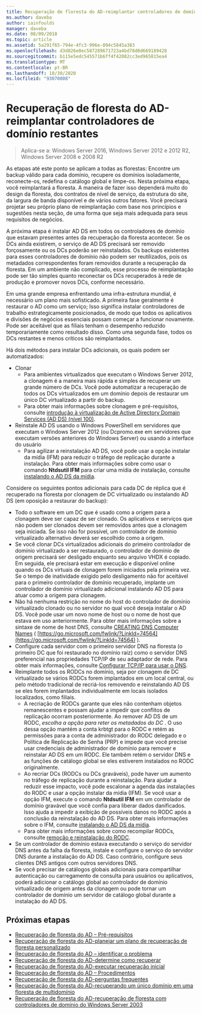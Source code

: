 ```yaml
---
title: Recuperação de floresta do AD-reimplantar controladores de domínio restantes
ms.author: daveba
author: iainfoulds
manager: daveba
ms.date: 08/09/2018
ms.topic: article
ms.assetid: 5a291f65-794e-4fc3-996e-094c5845a383
ms.openlocfilehash: d3d826e0ec587289671723a4bd78d0d669189428
ms.sourcegitcommit: b115e5edc545571b6ff4f42082cc3ed965815ea4
ms.translationtype: MT
ms.contentlocale: pt-BR
ms.lasthandoff: 10/30/2020
ms.locfileid: "93070808"
---
```

# <a name="ad-forest-recovery---redeploy-remaining-dcs"></a>Recuperação de floresta do AD-reimplantar controladores de domínio restantes

>Aplica-se a: Windows Server 2016, Windows Server 2012 e 2012 R2, Windows Server 2008 e 2008 R2

As etapas até este ponto se aplicam a todas as florestas: Encontre um backup válido para cada domínio, recupere os domínios isoladamente, reconecte-os, redefina o catálogo global e limpe-os. Nesta próxima etapa, você reimplantará a floresta. A maneira de fazer isso dependerá muito do design da floresta, dos contratos de nível de serviço, da estrutura do site, da largura de banda disponível e de vários outros fatores. Você precisará projetar seu próprio plano de reimplantação com base nos princípios e sugestões nesta seção, de uma forma que seja mais adequada para seus requisitos de negócios.

A próxima etapa é instalar AD DS em todos os controladores de domínio que estavam presentes antes da recuperação da floresta acontecer. Se os DCs ainda existirem, o serviço de AD DS precisará ser removido forçosamente ou os DCs poderão ser reinstalados. Os backups existentes para esses controladores de domínio não podem ser reutilizados, pois os metadados correspondentes foram removidos durante a recuperação da floresta. Em um ambiente não complicado, esse processo de reimplantação pode ser tão simples quanto reconectar os DCs recuperados à rede de produção e promover novos DCs, conforme necessário.

Em uma grande empresa enfrentando uma infra-estrutura mundial, é necessário um plano mais sofisticado. A primeira fase geralmente é restaurar o AD como um serviço; Isso significa instalar controladores de trabalho estrategicamente posicionados, de modo que todos os aplicativos e divisões de negócios essenciais possam começar a funcionar novamente. Pode ser aceitável que as filiais tenham o desempenho reduzido temporariamente como resultado disso. Como uma segunda fase, todos os DCs restantes e menos críticos são reimplantados.

 Há dois métodos para instalar DCs adicionais, os quais podem ser automatizados:

- Clonar
   - Para ambientes virtualizados que executam o Windows Server 2012, a clonagem é a maneira mais rápida e simples de recuperar um grande número de DCs. Você pode automatizar a recuperação de todos os DCs virtualizados em um domínio depois de restaurar um único DC virtualizado a partir do backup.
   - Para obter mais informações sobre clonagem e pré-requisitos, consulte [introdução à virtualização de Active Directory Domain Services (AD DS) (nível 100)](./managing-rid-issuance.md).
- Reinstale AD DS usando o Windows PowerShell em servidores que executam o Windows Server 2012 (ou Dcpromo.exe em servidores que executam versões anteriores do Windows Server) ou usando a interface do usuário
   - Para agilizar a reinstalação AD DS, você pode usar a opção instalar da mídia (IFM) para reduzir o tráfego de replicação durante a instalação. Para obter mais informações sobre como usar o comando **Ntdsutil IFM** para criar uma mídia de instalação, consulte [instalando o AD DS da mídia](./managing-rid-issuance.md).

Considere os seguintes pontos adicionais para cada DC de réplica que é recuperado na floresta por clonagem de DC virtualizado ou instalando AD DS (em oposição a restaurar do backup):

- Todo o software em um DC que é usado como a origem para a clonagem deve ser capaz de ser clonado. Os aplicativos e serviços que não podem ser clonados devem ser removidos antes que a clonagem seja iniciada. Se isso não for possível, um controlador de domínio virtualizado alternativo deverá ser escolhido como a origem.
- Se você clonar DCs virtualizados adicionais do primeiro controlador de domínio virtualizado a ser restaurado, o controlador de domínio de origem precisará ser desligado enquanto seu arquivo VHDX é copiado. Em seguida, ele precisará estar em execução e disponível online quando os DCs virtuais de clonagem forem iniciados pela primeira vez. Se o tempo de inatividade exigido pelo desligamento não for aceitável para o primeiro controlador de domínio recuperado, implante um controlador de domínio virtualizado adicional instalando AD DS para atuar como a origem para clonagem.
- Não há nenhuma restrição no nome do host do controlador de domínio virtualizado clonado ou no servidor no qual você deseja instalar o AD DS. Você pode usar um novo nome de host ou o nome de host que estava em uso anteriormente. Para obter mais informações sobre a sintaxe de nome de host DNS, consulte [CREATING DNS Computer Names](/previous-versions/windows/it-pro/windows-server-2003/cc785282(v=ws.10)) ( [https://go.microsoft.com/fwlink/?LinkId=74564](https://go.microsoft.com/fwlink/?LinkId=74564) ).
- Configure cada servidor com o primeiro servidor DNS na floresta (o primeiro DC que foi restaurado no domínio raiz) como o servidor DNS preferencial nas propriedades TCP/IP de seu adaptador de rede. Para obter mais informações, consulte [Configurar TCP/IP para usar o DNS](/previous-versions/windows/it-pro/windows-server-2003/cc779282(v=ws.10)).
- Reimplante todos os RODCs no domínio, seja por clonagem de DC virtualizado se vários RODCs forem implantados em um local central, ou pelo método tradicional de recriá-los removendo e reinstalando AD DS se eles forem implantados individualmente em locais isolados localizados, como filiais.
   - A recriação de RODCs garante que eles não contenham objetos remanescentes e possam ajudar a impedir que conflitos de replicação ocorram posteriormente. Ao remover AD DS de um RODC, *escolha a opção para reter os metadados do DC* . O uso dessa opção mantém a conta krbtgt para o RODC e retém as permissões para a conta de administrador do RODC delegado e o Política de Replicação de Senha (PRP) e impede que você precise usar credenciais de administrador de domínio para remover e reinstalar AD DS em um RODC. Ele também retém o servidor DNS e as funções de catálogo global se eles estiverem instalados no RODC originalmente.
   - Ao recriar DCs (RODCs ou DCs graváveis), pode haver um aumento no tráfego de replicação durante a reinstalação. Para ajudar a reduzir esse impacto, você pode escalonar a agenda das instalações do RODC e usar a opção instalar da mídia (IFM). Se você usar a opção IFM, execute o comando **Ntdsutil IFM** em um controlador de domínio gravável que você confia para liberar dados danificados. Isso ajuda a impedir a exibição de possíveis danos no RODC após a conclusão da reinstalação do AD DS. Para obter mais informações sobre o IFM, consulte [instalando o AD DS da mídia](./managing-rid-issuance.md).
   - Para obter mais informações sobre como recompilar RODCs, consulte [remoção e reinstalação do RODC](/previous-versions/windows/it-pro/windows-server-2003/cc779282(v=ws.10)).
- Se um controlador de domínio estava executando o serviço do servidor DNS antes da falha da floresta, instale e configure o serviço do servidor DNS durante a instalação do AD DS. Caso contrário, configure seus clientes DNS antigos com outros servidores DNS.
- Se você precisar de catálogos globais adicionais para compartilhar autenticação ou carregamento de consulta para usuários ou aplicativos, poderá adicionar o catálogo global ao controlador de domínio virtualizado de origem antes da clonagem ou pode tornar um controlador de domínio um servidor de catálogo global durante a instalação do AD DS.

## <a name="next-steps"></a>Próximas etapas

- [Recuperação de floresta do AD – Pré-requisitos](AD-Forest-Recovery-Prerequisties.md)
- [Recuperação de floresta do AD-planejar um plano de recuperação de floresta personalizado](AD-Forest-Recovery-Devising-a-Plan.md)
- [Recuperação de floresta do AD – identificar o problema](AD-Forest-Recovery-Identify-the-Problem.md)
- [Recuperação de floresta do AD-determine como recuperar](AD-Forest-Recovery-Determine-how-to-Recover.md)
- [Recuperação de floresta do AD-executar recuperação inicial](AD-Forest-Recovery-Perform-initial-recovery.md)
- [Recuperação de floresta do AD – Procedimentos](AD-Forest-Recovery-Procedures.md)
- [Recuperação de floresta do AD-perguntas frequentes](AD-Forest-Recovery-FAQ.md)
- [Recuperação de floresta do AD-recuperando um único domínio em uma floresta de multidomínio](AD-Forest-Recovery-Single-Domain-in-Multidomain-Recovery.md)
- [Recuperação de floresta do AD-recuperação de floresta com controladores de domínio do Windows Server 2003](AD-Forest-Recovery-Windows-Server-2003.md)
